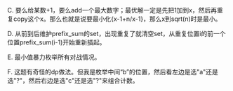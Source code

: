 C. 要么给某数+1，要么add一个最大数字；最优解一定是先把1加到x，然后再重复copy这个x。那么也就是说要最小化{x-1+n/x-1}，那么x到sqrt(n)时是最小。

D. 从前到后维护prefix_sum的set，出现重复了就清空set，从重复位置i的前一个位置prefix_sum(i-1)开始重新插起。

E. 最小值暴力枚举所有对战情况。

F. 这题有奇怪的dp做法。但我是枚举中间“b”的位置，然后看左边是选"a"还是选"?"，然后右边是选"c"还是选"?"来组合计数。
